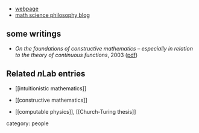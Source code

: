 
* [webpage](http://www.fwaaldijk.nl/mathematics.html)
* [math science philosophy blog](http://fwaaldijk.wordpress.com)

## some writings

* _On the foundations of constructive mathematics – especially in relation to the theory of continuous functions_, 2003 ([pdf](http://www.fwaaldijk.nl/foundations%20of%20constructive%20mathematics.pdf))

## Related $n$Lab entries

* [[intuitionistic mathematics]]

* [[constructive mathematics]]

* [[computable physics]], [[Church-Turing thesis]]

category: people

